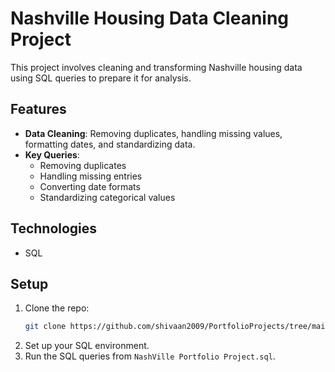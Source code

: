 # Nashville Housing Data Cleaning Project

This project involves cleaning and transforming Nashville housing data using SQL queries to prepare it for analysis.

## Features
- **Data Cleaning**: Removing duplicates, handling missing values, formatting dates, and standardizing data.
- **Key Queries**: 
  - Removing duplicates
  - Handling missing entries
  - Converting date formats
  - Standardizing categorical values

## Technologies
- SQL

## Setup
1. Clone the repo:
   ```bash
   git clone https://github.com/shivaan2009/PortfolioProjects/tree/main/NashVille%20Housing%20Project
   ```
2. Set up your SQL environment.
3. Run the SQL queries from `NashVille Portfolio Project.sql`.

